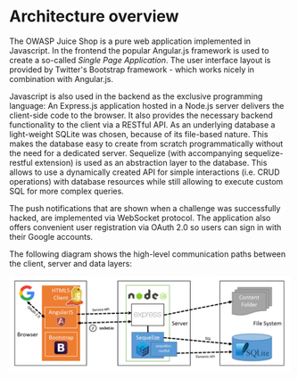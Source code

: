 # Architecture overview

The OWASP Juice Shop is a pure web application implemented in
Javascript. In the frontend the popular Angular.js framework is used to
create a so-called _Single Page Application_. The user interface layout
is provided by Twitter's Bootstrap framework - which works nicely in
combination with Angular.js.

Javascript is also used in the backend as the exclusive programming
language: An Express.js application hosted in a Node.js server delivers
the client-side code to the browser. It also provides the necessary
backend functionality to the client via a RESTful API. As an underlying
database a light-weight SQLite was chosen, because of its file-based
nature. This makes the database easy to create from scratch
programmatically without the need for a dedicated server. Sequelize
(with accompanying sequelize-restful extension) is used as an
abstraction layer to the database. This allows to use a dynamically
created API for simple interactions (i.e. CRUD operations) with database
resources while still allowing to execute custom SQL for more complex
queries.

The push notifications that are shown when a challenge was successfully
hacked, are implemented via WebSocket protocol. The application also
offers convenient user registration via OAuth 2.0 so users can sign in
with their Google accounts.

The following diagram shows the high-level communication paths between
the client, server and data layers:

![Architecture overview diagram](img/architecture-diagram.png)
